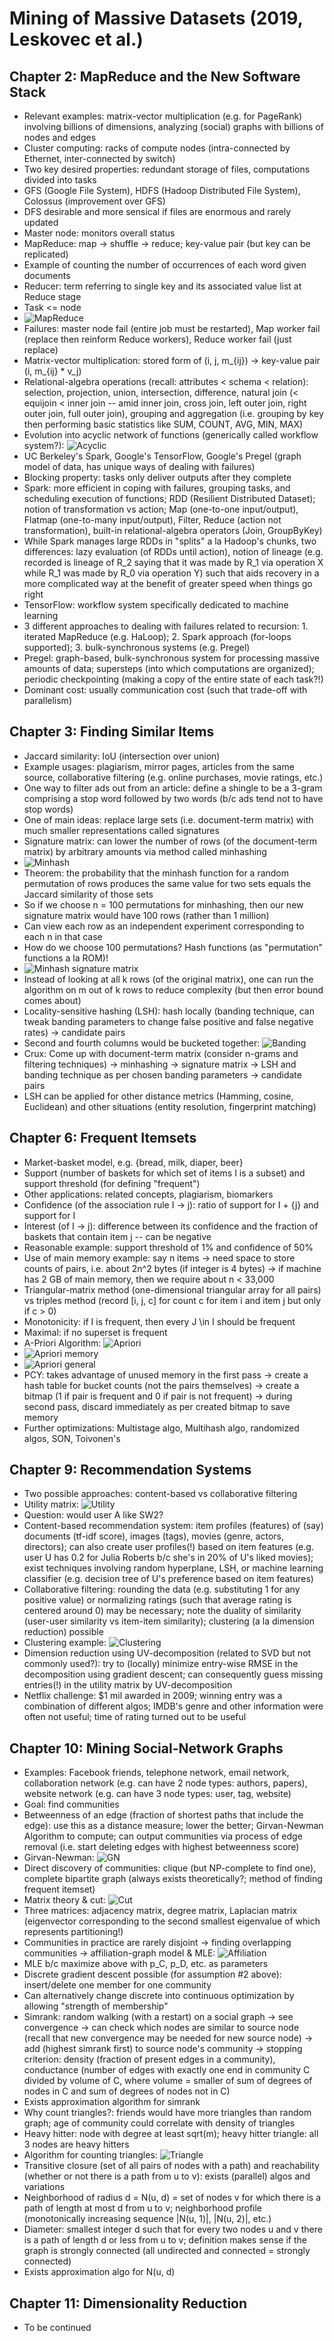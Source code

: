 # Mining of Massive Datasets (2019, Leskovec et al.)

## Chapter 2: MapReduce and the New Software Stack
* Relevant examples: matrix-vector multiplication (e.g. for PageRank) involving billions of dimensions, analyzing (social) graphs with billions of nodes and edges
* Cluster computing: racks of compute nodes (intra-connected by Ethernet, inter-connected by switch)
* Two key desired properties: redundant storage of files, computations divided into tasks
* GFS (Google File System), HDFS (Hadoop Distributed File System), Colossus (improvement over GFS)
* DFS desirable and more sensical if files are enormous and rarely updated
* Master node: monitors overall status
* MapReduce: map -> shuffle -> reduce; key-value pair (but key can be replicated)
* Example of counting the number of occurrences of each word given documents
* Reducer: term referring to single key and its associated value list at Reduce stage
* Task <= node
* ![MapReduce](/images/mmds_mapreduce.png)
* Failures: master node fail (entire job must be restarted), Map worker fail (replace then reinform Reduce workers), Reduce worker fail (just replace)
* Matrix-vector multiplication: stored form of (i, j, m_{ij}) -> key-value pair (i, m_{ij} * v_j)
* Relational-algebra operations (recall: attributes < schema < relation): selection, projection, union, intersection, difference, natural join (< equijoin < inner join -- amid inner join, cross join, left outer join, right outer join, full outer join), grouping and aggregation (i.e. grouping by key then performing basic statistics like SUM, COUNT, AVG, MIN, MAX)
* Evolution into acyclic network of functions (generically called workflow system?): ![Acyclic](/images/mmds_acyclic.png)
* UC Berkeley's Spark, Google's TensorFlow, Google's Pregel (graph model of data, has unique ways of dealing with failures)
* Blocking property: tasks only deliver outputs after they complete
* Spark: more efficient in coping with failures, grouping tasks, and scheduling execution of functions; RDD (Resilient Distributed Dataset); notion of transformation vs action; Map (one-to-one input/output), Flatmap (one-to-many input/output), Filter, Reduce (action not transformation), built-in relational-algebra operators (Join, GroupByKey)
* While Spark manages large RDDs in "splits" a la Hadoop's chunks, two differences: lazy evaluation (of RDDs until action), notion of lineage (e.g. recorded is lineage of R_2 saying that it was made by R_1 via operation X while R_1 was made by R_0 via operation Y) such that aids recovery in a more complicated way at the benefit of greater speed when things go right
* TensorFlow: workflow system specifically dedicated to machine learning
* 3 different approaches to dealing with failures related to recursion: 1. iterated MapReduce (e.g. HaLoop); 2. Spark approach (for-loops supported); 3. bulk-synchronous systems (e.g. Pregel)
* Pregel: graph-based, bulk-synchronous system for processing massive amounts of data; supersteps (into which computations are organized); periodic checkpointing (making a copy of the entire state of each task?!)
* Dominant cost: usually communication cost (such that trade-off with parallelism)

## Chapter 3: Finding Similar Items
* Jaccard similarity: IoU (intersection over union)
* Example usages: plagiarism, mirror pages, articles from the same source, collaborative filtering (e.g. online purchases, movie ratings, etc.)
* One way to filter ads out from an article: define a shingle to be a 3-gram comprising a stop word followed by two words (b/c ads tend not to have stop words)
* One of main ideas: replace large sets (i.e. document-term matrix) with much smaller representations called signatures
* Signature matrix: can lower the number of rows (of the document-term matrix) by arbitrary amounts via method called minhashing
* ![Minhash](/images/mmds_minhash.png)
* Theorem: the probability that the minhash function for a random permutation of rows produces the same value for two sets equals the Jaccard similarity of those sets
* So if we choose n = 100 permutations for minhashing, then our new signature matrix would have 100 rows (rather than 1 million)
* Can view each row as an independent experiment corresponding to each n in that case
* How do we choose 100 permutations? Hash functions (as "permutation" functions a la ROM)!
* ![Minhash signature matrix](/images/mmds_minhashmat.png)
* Instead of looking at all k rows (of the original matrix), one can run the algorithm on m out of k rows to reduce complexity (but then error bound comes about)
* Locality-sensitive hashing (LSH): hash locally (banding technique, can tweak banding parameters to change false positive and false negative rates) -> candidate pairs
* Second and fourth columns would be bucketed together: ![Banding](/images/mmds_banding.png)
* Crux: Come up with document-term matrix (consider n-grams and filtering techniques) -> minhashing -> signature matrix -> LSH and banding technique as per chosen banding parameters -> candidate pairs
* LSH can be applied for other distance metrics (Hamming, cosine, Euclidean) and other situations (entity resolution, fingerprint matching)

## Chapter 6: Frequent Itemsets
* Market-basket model, e.g. {bread, milk, diaper, beer}
* Support (number of baskets for which set of items I is a subset) and support threshold (for defining "frequent")
* Other applications: related concepts, plagiarism, biomarkers
* Confidence (of the association rule I -> j): ratio of support for I + {j} and support for I
* Interest (of I -> j): difference between its confidence and the fraction of baskets that contain item j -- can be negative
* Reasonable example: support threshold of 1% and confidence of 50%
* Use of main memory example: say n items -> need space to store counts of pairs, i.e. about 2n^2 bytes (if integer is 4 bytes) -> if machine has 2 GB of main memory, then we require about n < 33,000
* Triangular-matrix method (one-dimensional triangular array for all pairs) vs triples method (record [i, j, c] for count c for item i and item j but only if c > 0)
* Monotonicity: if I is frequent, then every J \in I should be frequent
* Maximal: if no superset is frequent
* A-Priori Algorithm: ![Apriori](/images/mmds_apriori.png)
* ![Apriori memory](/images/mmds_apmemory.png)
* ![Apriori general](/images/mmds_apgeneral.png)
* PCY: takes advantage of unused memory in the first pass -> create a hash table for bucket counts (not the pairs themselves) -> create a bitmap (1 if pair is frequent and 0 if pair is not frequent) -> during second pass, discard immediately as per created bitmap to save memory
* Further optimizations: Multistage algo, Multihash algo, randomized algos, SON, Toivonen's

## Chapter 9: Recommendation Systems
* Two possible approaches: content-based vs collaborative filtering
* Utility matrix: ![Utility](/images/mmds_utility.png)
* Question: would user A like SW2?
* Content-based recommendation system: item profiles (features) of (say) documents (tf-idf score), images (tags), movies (genre, actors, directors); can also create user profiles(!) based on item features (e.g. user U has 0.2 for Julia Roberts b/c she's in 20% of U's liked movies); exist techniques involving random hyperplane, LSH, or machine learning classifier (e.g. decision tree of U's preference based on item features)
* Collaborative filtering: rounding the data (e.g. substituting 1 for any positive value) or normalizing ratings (such that average rating is centered around 0) may be necessary; note the duality of similarity (user-user similarity vs item-item similarity); clustering (a la dimension reduction) possible
* Clustering example: ![Clustering](/images/mmds_clustering.png)
* Dimension reduction using UV-decomposition (related to SVD but not commonly used?): try to (locally) minimize entry-wise RMSE in the decomposition using gradient descent; can consequently guess missing entries(!) in the utility matrix by UV-decomposition
* Netflix challenge: $1 mil awarded in 2009; winning entry was a combination of different algos; IMDB's genre and other information were often not useful; time of rating turned out to be useful

## Chapter 10: Mining Social-Network Graphs
* Examples: Facebook friends, telephone network, email network, collaboration network (e.g. can have 2 node types: authors, papers), website network (e.g. can have 3 node types: user, tag, website)
* Goal: find communities
* Betweenness of an edge (fraction of shortest paths that include the edge): use this as a distance measure; lower the better; Girvan-Newman Algorithm to compute; can output communities via process of edge removal (i.e. start deleting edges with highest betweenness score)
* Girvan-Newman: ![GN](/images/mmds_gn.png)
* Direct discovery of communities: clique (but NP-complete to find one), complete bipartite graph (always exists theoretically?; method of finding frequent itemset)
* Matrix theory & cut: ![Cut](/images/mmds_cut.png)
* Three matrices: adjacency matrix, degree matrix, Laplacian matrix (eigenvector corresponding to the second smallest eigenvalue of which represents partitioning!)
* Communities in practice are rarely disjoint -> finding overlapping communities -> affiliation-graph model & MLE: ![Affiliation](/images/mmds_affiliationgraphmodel.png)
* MLE b/c maximize above with p_C, p_D, etc. as parameters
* Discrete gradient descent possible (for assumption #2 above): insert/delete one member for one community
* Can alternatively change discrete into continuous optimization by allowing "strength of membership"
* Simrank: random walking (with a restart) on a social graph -> see convergence -> can check which nodes are similar to source node (recall that new convergence may be needed for new source node) -> add (highest simrank first) to source node's community -> stopping criterion: density (fraction of present edges in a community), conductance (number of edges with exactly one end in community C divided by volume of C, where volume = smaller of sum of degrees of nodes in C and sum of degrees of nodes not in C)
* Exists approximation algorithm for simrank
* Why count triangles?: friends would have more triangles than random graph; age of community could correlate with density of triangles
* Heavy hitter: node with degree at least sqrt(m); heavy hitter triangle: all 3 nodes are heavy hitters
* Algorithm for counting triangles: ![Triangle](/images/mmds_triangle.png)
* Transitive closure (set of all pairs of nodes with a path) and reachability (whether or not there is a path from u to v): exists (parallel) algos and variations
* Neighborhood of radius d = N(u, d) = set of nodes v for which there is a path of length at most d from u to v; neighborhood profile (monotonically increasing sequence |N(u, 1)|, |N(u, 2)|, etc.)
* Diameter: smallest integer d such that for every two nodes u and v there is a path of length d or less from u to v; definition makes sense if the graph is strongly connected (all undirected and connected = strongly connected)
* Exists approximation algo for N(u, d)

## Chapter 11: Dimensionality Reduction
* To be continued